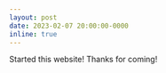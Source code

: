 ```yaml
---
layout: post
date: 2023-02-07 20:00:00-0000
inline: true
---
```


Started this website! Thanks for coming!
